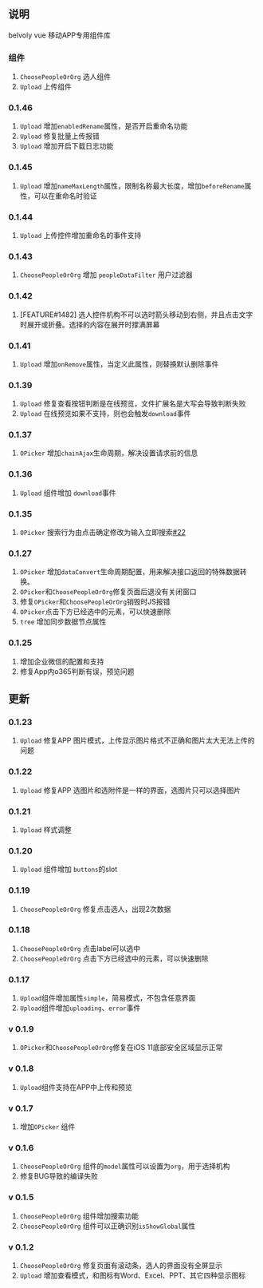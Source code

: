 ## 说明
belvoly vue 移动APP专用组件库

### 组件
1. `ChoosePeopleOrOrg` 选人组件
2. `Upload` 上传组件
### 0.1.46 
1. `Upload` 增加`enabledRename`属性，是否开启重命名功能
2. `Upload` 修复批量上传报错
3. `Upload` 增加开启下载日志功能
### 0.1.45
1. `Upload` 增加`nameMaxLength`属性，限制名称最大长度，增加`beforeRename`属性，可以在重命名时验证

### 0.1.44
1. `Upload` 上传控件增加重命名的事件支持
### 0.1.43
1. `ChoosePeopleOrOrg` 增加 `peopleDataFilter` 用户过滤器

### 0.1.42
1. [FEATURE#1482] 选人控件机构不可以选时箭头移动到右侧，并且点击文字时展开或折叠。选择的内容在展开时撑满屏幕
### 0.1.41
1. `Upload` 增加`onRemove`属性，当定义此属性，则替换默认删除事件
### 0.1.39
1. `Upload` 修复查看按钮判断是在线预览，文件扩展名是大写会导致判断失败
2. `Upload` 在线预览如果不支持，则也会触发`download`事件

### 0.1.37
1. `OPicker` 增加`chainAjax`生命周期，解决设置请求前的信息
### 0.1.36
1.  `Upload` 组件增加 `download`事件
### 0.1.35
1. `OPicker` 搜索行为由点击确定修改为输入立即搜索[#22](https://github.com/xakoy/belvoly-vue-aioa/issues/22)
### 0.1.27
1.  `OPicker` 增加`dataConvert`生命周期配置，用来解决接口返回的特殊数据转换。
2.  `OPicker`和`ChoosePeopleOrOrg`修复页面后退没有关闭窗口
3. 修复`OPicker`和`ChoosePeopleOrOrg`销毁时JS报错
4. `OPicker`点击下方已经选中的元素，可以快速删除
5. `tree` 增加同步数据节点属性

### 0.1.25
1. 增加企业微信的配置和支持
2. 修复App内o365判断有误，预览问题

## 更新
### 0.1.23
1. `Upload` 修复APP 图片模式，上传显示图片格式不正确和图片太大无法上传的问题

### 0.1.22
1. `Upload` 修复APP 选图片和选附件是一样的界面，选图片只可以选择图片
### 0.1.21
1. `Upload` 样式调整

### 0.1.20
1. `Upload` 组件增加 `buttons`的slot

### 0.1.19
1. `ChoosePeopleOrOrg` 修复点击选人，出现2次数据

### 0.1.18
1. `ChoosePeopleOrOrg` 点击label可以选中
2. `ChoosePeopleOrOrg` 点击下方已经选中的元素，可以快速删除

### 0.1.17
1. `Upload`组件增加属性`simple`，简易模式，不包含任意界面
2. `Upload`组件增加`uploading`、`error`事件

### v 0.1.9
1. `OPicker`和`ChoosePeopleOrOrg`修复在iOS 11底部安全区域显示正常

### v 0.1.8
1. `Upload`组件支持在APP中上传和预览

### v 0.1.7
1. 增加`OPicker` 组件

### v 0.1.6
1. `ChoosePeopleOrOrg` 组件的`model`属性可以设置为`org`，用于选择机构
2. 修复BUG导致的编译失败

### v 0.1.5
1. `ChoosePeopleOrOrg` 组件增加搜索功能
2. `ChoosePeopleOrOrg` 组件可以正确识别`isShowGlobal`属性

### v 0.1.2
1. `ChoosePeopleOrOrg` 修复页面有滚动条，选人的界面没有全屏显示 
2. `Upload` 增加查看模式，和图标有Word、Excel、PPT、其它四种显示图标